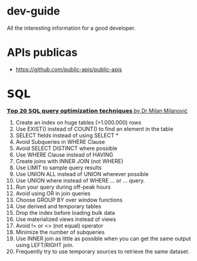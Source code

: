 # dev-guide
All the interesting information for a good developer.

# APIs publicas
- https://github.com/public-apis/public-apis

# 𝗦𝗤𝗟
[𝗧𝗼𝗽 𝟮𝟬 𝗦𝗤𝗟 𝗾𝘂𝗲𝗿𝘆 𝗼𝗽𝘁𝗶𝗺𝗶𝘇𝗮𝘁𝗶𝗼𝗻 𝘁𝗲𝗰𝗵𝗻𝗶𝗾𝘂𝗲𝘀 by Dr Milan Milanović](https://twitter.com/milan_milanovic/status/1758831924380880968?s=12&t=D4rOQTwN9j2NygNchswAxA)
1. Create an index on huge tables (>1.000.000) rows
2. Use EXIST() instead of COUNT() to find an element in the table
3. SELECT fields instead of using SELECT *
4. Avoid Subqueries in WHERE Clause
5. Avoid SELECT DISTINCT where possible
6. Use WHERE Clause instead of HAVING
7. Create joins with INNER JOIN (not WHERE)
8. Use LIMIT to sample query results
9. Use UNION ALL instead of UNION wherever possible
10. Use UNION where instead of WHERE ... or ... query.
11. Run your query during off-peak hours
12. Avoid using OR in join queries
14. Choose GROUP BY over window functions
15. Use derived and temporary tables
16. Drop the index before loading bulk data
16. Use materialized views instead of views
17. Avoid != or <> (not equal) operator
18. Minimize the number of subqueries
19. Use INNER join as little as possible when you can get the same output using LEFT/RIGHT join.
20. Frequently try to use temporary sources to retrieve the same dataset.
